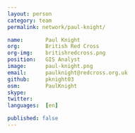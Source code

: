 ```yaml
---
layout: person
category: team
permalink: network/paul-knight/

name:       Paul Knight
org:        British Red Cross
org-img:    britishredcross.png
position:   GIS Analyst
image:      paul-knight.png
email:      paulknight@redcross.org.uk
github:     pknight03
osm:        PaulKnight
skype:      
twitter:    
languages:  [en]

published: false
---
```

